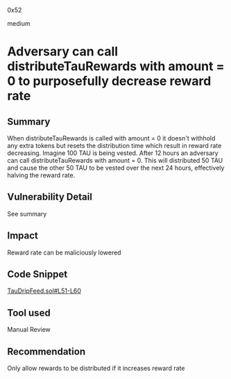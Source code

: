 0x52

medium

# Adversary can call distributeTauRewards with amount = 0 to purposefully decrease reward rate

## Summary

When distributeTauRewards is called with amount = 0 it doesn't withhold any extra tokens but resets the distribution time which result in reward rate decreasing. Imagine 100 TAU is being vested. After 12 hours an adversary can call distributeTauRewards with amount = 0. This will distributed 50 TAU and cause the other 50 TAU to be vested over the next 24 hours, effectively halving the reward rate.

## Vulnerability Detail

See summary

## Impact

Reward rate can be maliciously lowered

## Code Snippet

[TauDripFeed.sol#L51-L60](https://github.com/sherlock-audit/2023-03-taurus/blob/main/taurus-contracts/contracts/Vault/TauDripFeed.sol#L51-L60)

## Tool used

Manual Review

## Recommendation

Only allow rewards to be distributed if it increases reward rate